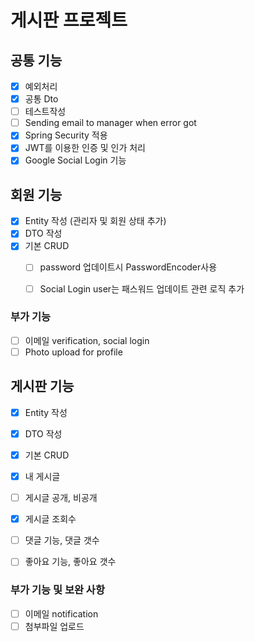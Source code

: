 # 게시판 프로젝트

## 공통 기능
- [x] 예외처리
- [x] 공통 Dto
- [ ] 테스트작성
- [ ] Sending email to manager when error got
- [x] Spring Security 적용
- [x] JWT를 이용한 인증 및 인가 처리
- [x] Google Social Login 기능 

## 회원 기능
- [x] Entity 작성
  (관리자 및 회원 상태 추가)
- [x] DTO 작성
- [x] 기본 CRUD
  - [ ] password 업데이트시 PasswordEncoder사용
  - [ ] Social Login user는 패스워드 업데이트 관련 로직 추가


 

### 부가 기능
- [ ] 이메일 verification, social login
- [ ] Photo upload for profile

## 게시판 기능
- [x] Entity 작성
- [x] DTO 작성
- [x] 기본 CRUD
- [x] 내 게시글
- [ ] 게시글 공개, 비공개
- [x] 게시글 조회수
- [ ] 댓글 기능, 댓글 갯수
- [ ] 좋아요 기능, 좋아요 갯수


### 부가 기능 및 보완 사항
- [ ] 이메일 notification
- [ ] 첨부파일 업로드